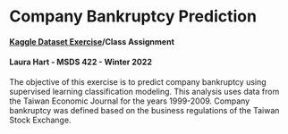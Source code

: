 # Company Bankruptcy Prediction

#### [Kaggle Dataset Exercise](https://www.kaggle.com/fedesoriano/company-bankruptcy-prediction)/Class Assignment 
#### Laura Hart - MSDS 422 - Winter 2022

The objective of this exercise is to predict company bankruptcy using supervised learning classification modeling. This analysis uses data from the Taiwan Economic Journal for the years 1999-2009. Company bankruptcy was defined based on the business regulations of the Taiwan Stock Exchange.

